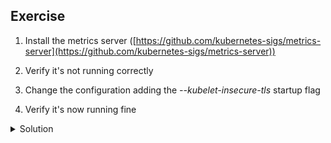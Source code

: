 ## Exercise

1. Install the metrics server ([https://github.com/kubernetes-sigs/metrics-server](https://github.com/kubernetes-sigs/metrics-server))

2. Verify it's not running correctly

3. Change the configuration adding the *--kubelet-insecure-tls* startup flag

4. Verify it's now running fine

<details>
  <summary markdown="span">Solution</summary>

1. Install the metrics server ([https://github.com/kubernetes-sigs/metrics-server](https://github.com/kubernetes-sigs/metrics-server))

```
k apply -f https://github.com/kubernetes-sigs/metrics-server/releases/latest/download/components.yaml
```

2. Verify it's not running correctly

Trying to get the Nodes or Pods metrics should return an error

```
k top node
Error from server (ServiceUnavailable): the server is currently unable to handle the request (get nodes.metrics.k8s.io)
```

```
k top pod
Error from server (ServiceUnavailable): the server is currently unable to handle the request (get pods.metrics.k8s.io)
```

Checking the logs of the metrics-server pod will provide additional details

Note: by default the kubelet serving certificate deployed by kubeadm is self-signed ⇒ a connection from external services like the metrics-server to a kubelet cannot be secured with TLS. This is the root cause of the problem we are facing, and the reason why we will use an *insecure* startup option in the next question.


3. Change the configuration adding the *--kubelet-insecure-tls* startup flag

```
k edit deployment.apps/metrics-server -n kube-system
```

```
apiVersion: apps/v1
kind: Deployment
metadata:
  name: metrics-server
  namespace: kube-system
  ...
spec:
  selector:
    matchLabels:
      k8s-app: metrics-server
  template:
    metadata:
      creationTimestamp: null
      labels:
        k8s-app: metrics-server
    spec:
      containers:
      - args:
        - --kubelet-insecure-tls   <- Adding this flag
        - --cert-dir=/tmp
        - --secure-port=4443
        - --kubelet-preferred-address-types=InternalIP,ExternalIP,Hostname
        - --kubelet-use-node-status-port
        - --metric-resolution=15s
        image: k8s.gcr.io/metrics-server/metrics-server:v0.6.1
...
```

Note: instead of manually changing the manifest, we can also patch the resource:

```
k patch deployments.apps metrics-server -n kube-system --type=json -p='[{"op": "add", "path": "/spec/template/spec/containers/0/args/-", "value": "--kubelet-insecure-tls" }]'
```

4. Verify it's now running fine

After a few tens of seconds, the pods and nodes metrics are available.

```
k top node
NAME      CPU(cores)   CPU%   MEMORY(bytes)   MEMORY%
master    160m         8%     1215Mi          64%
worker1   57m          2%     976Mi           51%
worker2   64m          3%     971Mi           51%
```

```
k top pods
NAME    CPU(cores)   MEMORY(bytes)
mongo   5m           68Mi
nginx   0m           3Mi
```

</details>

